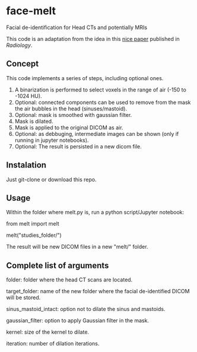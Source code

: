 # face-melt
Facial de-identification for Head CTs and potentially MRIs

This code is an adaptation from the idea in this [nice paper](https://pubs.rsna.org/doi/10.1148/radiol.2020192617) published in _Radiology_. 

## Concept

This code implements a series of steps, including optional ones.

1. A binarization is performed to select voxels in the range of air (-150 to -1024 HU).
2. Optional: connected components can be used to remove from the mask the air bubbles in the head (sinuses/mastoid).
3. Optional: mask is smoothed with gaussian filter.
4. Mask is dilated.
5. Mask is applied to the original DICOM as air.
6. Optional: as debbuging, intermediate images can be shown (only if running in jupyter notebooks).
7. Optional: The result is persisted in a new dicom file.

## Instalation

Just git-clone or download this repo.

## Usage

Within the folder where melt.py is, run a python script/Jupyter notebook:


from melt import melt

melt("studies_folder/")


The result will be new DICOM files in a new "melt/" folder.

## Complete list of arguments

folder: folder where the head CT scans are located.

target_folder: name of the new folder where the facial de-identified DICOM will be stored.

sinus_mastoid_intact: option not to dilate the sinus and mastoids.

gaussian_filter: option to apply Gaussian filter in the mask.

kernel: size of the kernel to dilate.

iteration: number of dilation iterations.

